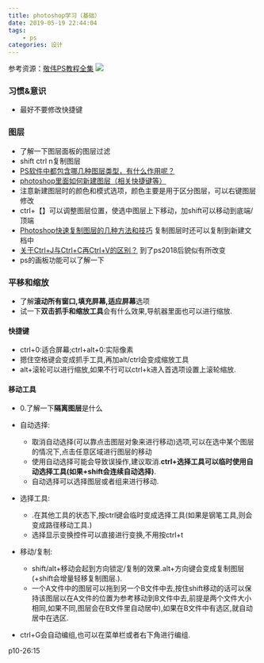 ```yaml
---
title: photoshop学习（基础）
date: 2019-05-19 22:44:04
tags:
    - ps
categories: 设计
---
```



参考资源：[敬伟PS教程全集](https://www.bilibili.com/video/av18792821/)
![](https://lainundalice.oss-cn-beijing.aliyuncs.com/img/阿消.jpg)

<!-- more -->
### 习惯&意识
* 最好不要修改快捷键


### 图层
* 了解一下图层面板的图层过滤
* shift ctrl n复制图层
* [PS软件中都包含哪几种图层类型，有什么作用呢？](https://jingyan.baidu.com/article/3aed632ec50e247010809138.html)
* [photoshop里面如何新建图层（相关快捷键等）](https://jingyan.baidu.com/article/0a52e3f4c4eb42bf62ed720d.html)
* 注意新建图层时的颜色和模式选项，颜色主要是用于区分图层，可以右键图层修改
* ctrl+【】可以调整图层位置，使选中图层上下移动，加shift可以移动到底端/顶端
* [Photoshop快速复制图层的几种方法和技巧](https://jingyan.baidu.com/article/a681b0de3ac07c3b1943467e.html)
复制图层时还可以复制到新建文档中
* [关于Ctrl+J与Ctrl+C再Ctrl+V的区别？](http://www.missyuan.com/thread-702160-1-1.html)
到了ps2018后貌似有所改变
* ps的画板功能可以了解一下

### 平移和缩放
* 了解**滚动所有窗口,填充屏幕,适应屏幕**选项
* 试一下**双击抓手和缩放工具**会有什么效果,导航器里面也可以进行缩放.
#### 快捷键
* ctrl+0:适合屏幕;ctrl+alt+0:实际像素
* 摁住空格键会变成抓手工具,再加alt/ctrl会变成缩放工具
* alt+滚轮可以进行缩放,如果不行可以ctrl+k进入首选项设置上滚轮缩放.

#### 移动工具
* 0.了解一下**隔离图层**是什么

* 自动选择:
  * 取消自动选择(可以靠点击图层对象来进行移动)选项,可以在选中某个图层的情况下,点击任意区域进行图层的移动
  * 使用自动选择可能会导致误操作,建议取消.**ctrl+选择工具可以临时使用自动选择工具(如果+shift会连续自动选择)**.
  * 自动选择可以选择图层或者组来进行移动.
* 选择工具:
  * .在其他工具的状态下,按ctrl键会临时变成选择工具(如果是钢笔工具,则会变成路径移动工具.)
  * 选择显示变换控件可以直接进行变换,不用按ctrl+t
* 移动/复制:
  * shift/alt+移动会起到方向锁定/复制的效果.alt+方向键会变成复制图层(+shift会增量轻移复制图层.).
  * 一个A文件中的图层可以拖到另一个B文件中去,按住shift移动的话可以保持该图层以在A文件的位置为参考移动到B文件中去,前提是两个文件大小相同,如果不同,图层会在B文件里自动居中),如果在B文件中有选区,就自动居中在选区.
* ctrl+G会自动编组,也可以在菜单栏或者右下角进行编组.

p10-26:15